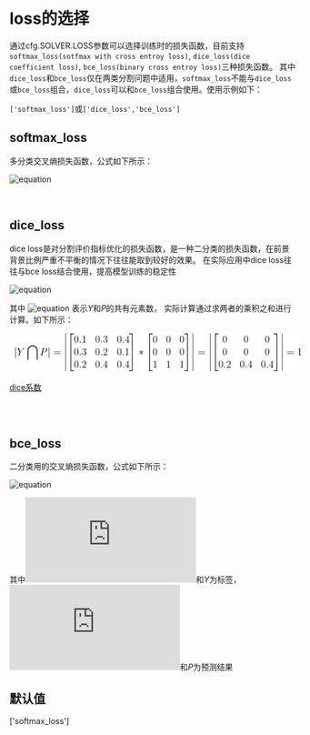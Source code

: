 # loss的选择

通过cfg.SOLVER.LOSS参数可以选择训练时的损失函数，目前支持`softmax_loss(sotfmax with cross entroy loss)`, 
`dice_loss(dice coefficient loss)`, `bce_loss(binary cross entroy loss)`三种损失函数。
其中`dice_loss`和`bce_loss`仅在两类分割问题中适用，`softmax_loss`不能与`dice_loss`
或`bce_loss`组合，`dice_loss`可以和`bce_loss`组合使用。使用示例如下：

`['softmax_loss']`或`['dice_loss','bce_loss']`

## softmax_loss

多分类交叉熵损失函数，公式如下所示：

![equation](http://latex.codecogs.com/gif.latex?softmax\\_loss=\sum_{i=1}^Ny_i{log(p_i)}) 

<br/>

## dice_loss

dice loss是对分割评价指标优化的损失函数，是一种二分类的损失函数，在前景背景比例严重不平衡的情况下往往能取到较好的效果。
在实际应用中dice loss往往与bce loss结合使用，提高模型训练的稳定性

![equation](http://latex.codecogs.com/gif.latex?dice\\_loss=1-\frac{2|Y\bigcap{P}|}{|Y|+|P|}) 

其中 ![equation](http://latex.codecogs.com/gif.latex?|Y\bigcap{P}|) 表示*Y*和*P*的共有元素数，
实际计算通过求两者的乘积之和进行计算。如下所示：

<p align="center">
  <img src="./imgs/dice1.png" hspace='10' height="68" width="513"/> <br />
 </p>

[dice系数](https://zh.wikipedia.org/wiki/Dice%E7%B3%BB%E6%95%B0)

<br/>
<br/>

## bce_loss

二分类用的交叉熵损失函数，公式如下所示：

![equation](http://latex.codecogs.com/gif.latex?bce\\_loss=y_i{log(p_i)}+(1-y_i)log(1-p_i))

其中![equation](http://latex.codecogs.com/gif.latex?y_i)和*Y*为标签，
 ![equation](http://latex.codecogs.com/gif.latex?p_i)和*P*为预测结果

## 默认值

['softmax_loss']
